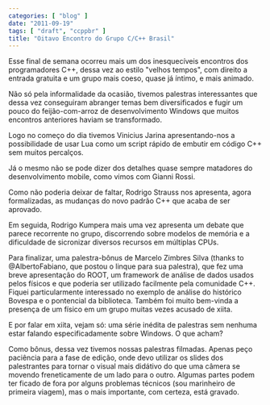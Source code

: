 ```yaml
---
categories: [ "blog" ]
date: "2011-09-19"
tags: [ "draft", "ccppbr" ]
title: "Oitavo Encontro do Grupo C/C++ Brasil"
---
```

Esse final de semana ocorreu mais um dos inesquecíveis encontros dos
programadores C++, dessa vez ao estilo "velhos tempos", com direito
a entrada gratuita e um grupo mais coeso, quase já íntimo, e mais
animado.

Não só pela informalidade da ocasião, tivemos palestras interessantes
que dessa vez conseguiram abranger temas bem diversificados e fugir
um pouco do feijão-com-arroz de desenvolvimento Windows que muitos
encontros anteriores haviam se transformado.

Logo no começo do dia tivemos Vinicius Jarina apresentando-nos a
possibilidade de usar Lua como um script rápido de embutir em código
C++ sem muitos percalços.

Já o mesmo não se pode dizer dos detalhes quase sempre matadores do
desenvolvimento mobile, como vimos com Gianni Rossi.

Como não poderia deixar de faltar, Rodrigo Strauss nos apresenta, agora
formalizadas, as mudanças do novo padrão C++ que acaba de ser aprovado.

Em seguida, Rodrigo Kumpera mais uma vez apresenta um debate que parece
recorrente no grupo, discorrendo sobre modelos de memória e a dificuldade
de sicronizar diversos recursos em múltiplas CPUs.

Para finalizar, uma palestra-bônus de Marcelo Zimbres Silva (thanks to
@AlbertoFabiano, que postou o linque para sua palestra), que fez uma
breve apresentação do ROOT, um framework de análise de dados usados
pelos físicos e que poderia ser utilizado facilmente pela comunidade
C++. Fiquei particularmente interessado no exemplo de análise do
histórico Bovespa e o pontencial da biblioteca. Também foi muito
bem-vinda a presença de um físico em um grupo muitas vezes acusado de
xiita.

E por falar em xiita, vejam só: uma série inédita de palestras sem
nenhuma estar falando especificadamente sobre Windows. O que acham?

Como bônus, dessa vez tivemos nossas palestras filmadas. Apenas peço
paciência para a fase de edição, onde devo utilizar os slides dos
palestrantes para tornar o visual mais didátivo do que uma câmera se
movendo freneticamente de um lado para o outro. Algumas partes podem
ter ficado de fora por alguns problemas técnicos (sou marinheiro de
primeira viagem), mas o mais importante, com certeza, está gravado.

